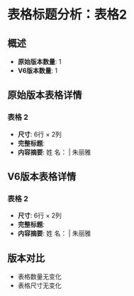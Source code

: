 # 表格标题分析：表格2

## 概述
- **原始版本数量**: 1
- **V6版本数量**: 1

## 原始版本表格详情

### 表格 2
- **尺寸**: 6行 × 2列
- **完整标题**: 
- **内容摘要**: 姓    名： | 朱丽雅

## V6版本表格详情

### 表格 2
- **尺寸**: 6行 × 2列
- **完整标题**: 
- **内容摘要**: 姓    名： | 朱丽雅

## 版本对比

- 表格数量无变化
- 表格尺寸无变化